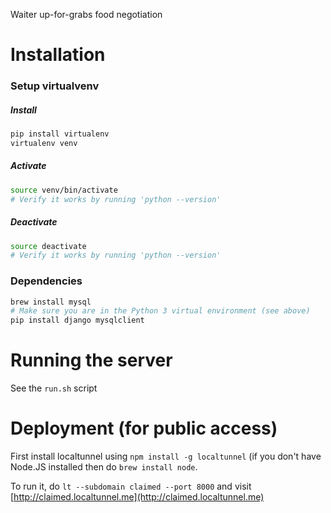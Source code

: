 Waiter up-for-grabs food negotiation

# Installation

### Setup virtualvenv

##### Install

```bash
pip install virtualenv
virtualenv venv
```

##### Activate

```bash
source venv/bin/activate
# Verify it works by running 'python --version'
```

##### Deactivate

```bash
source deactivate
# Verify it works by running 'python --version'
```

### Dependencies

```bash
brew install mysql
# Make sure you are in the Python 3 virtual environment (see above)
pip install django mysqlclient
```

# Running the server

See the `run.sh` script

# Deployment (for public access)

First install localtunnel using `npm install -g localtunnel` (if you don't have Node.JS installed then do `brew install node`.

To run it, do `lt --subdomain claimed --port 8000` and visit [http://claimed.localtunnel.me](http://claimed.localtunnel.me)
